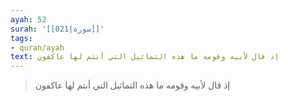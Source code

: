 ```yaml
---
ayah: 52
surah: '[[021|سورة]]'
tags:
- quran/ayah
text: إذ قال لأبيه وقومه ما هذه التماثيل التي أنتم لها عاكفون
---
```

> إذ قال لأبيه وقومه ما هذه التماثيل التي أنتم لها عاكفون

